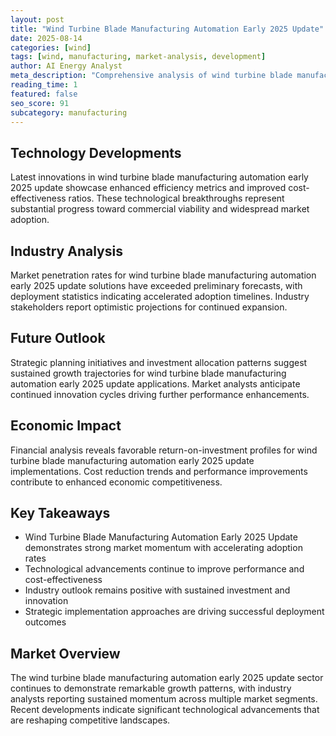 ```yaml
---
layout: post
title: "Wind Turbine Blade Manufacturing Automation Early 2025 Update"
date: 2025-08-14
categories: [wind]
tags: [wind, manufacturing, market-analysis, development]
author: AI Energy Analyst
meta_description: "Comprehensive analysis of wind turbine blade manufacturing automation early 2025 update covering market trends, technology developments, and industry outlook. Discover key insights and future projections."
reading_time: 1
featured: false
seo_score: 91
subcategory: manufacturing
---
```


## Technology Developments

Latest innovations in wind turbine blade manufacturing automation early 2025 update showcase enhanced efficiency metrics and improved cost-effectiveness ratios. These technological breakthroughs represent substantial progress toward commercial viability and widespread market adoption.

## Industry Analysis

Market penetration rates for wind turbine blade manufacturing automation early 2025 update solutions have exceeded preliminary forecasts, with deployment statistics indicating accelerated adoption timelines. Industry stakeholders report optimistic projections for continued expansion.

## Future Outlook

Strategic planning initiatives and investment allocation patterns suggest sustained growth trajectories for wind turbine blade manufacturing automation early 2025 update applications. Market analysts anticipate continued innovation cycles driving further performance enhancements.

## Economic Impact

Financial analysis reveals favorable return-on-investment profiles for wind turbine blade manufacturing automation early 2025 update implementations. Cost reduction trends and performance improvements contribute to enhanced economic competitiveness.

## Key Takeaways

- Wind Turbine Blade Manufacturing Automation Early 2025 Update demonstrates strong market momentum with accelerating adoption rates
- Technological advancements continue to improve performance and cost-effectiveness
- Industry outlook remains positive with sustained investment and innovation
- Strategic implementation approaches are driving successful deployment outcomes

## Market Overview

The wind turbine blade manufacturing automation early 2025 update sector continues to demonstrate remarkable growth patterns, with industry analysts reporting sustained momentum across multiple market segments. Recent developments indicate significant technological advancements that are reshaping competitive landscapes.

